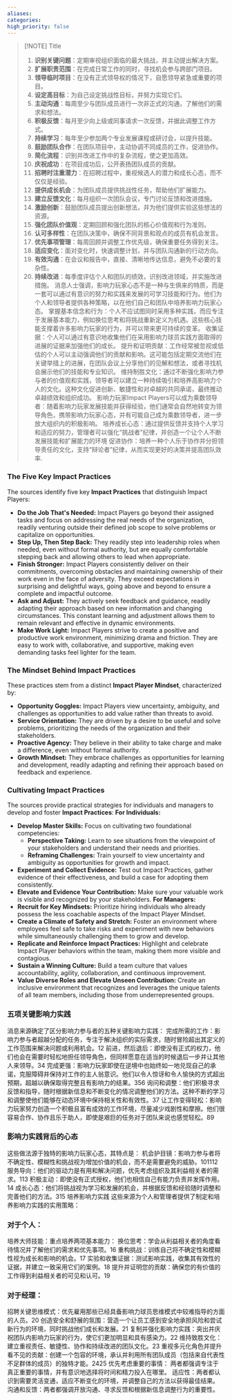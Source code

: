 ```yaml
---
aliases: 
categories: 
high_priority: false
---
```

> [!NOTE] Title
>
> 1. **识别关键问题**：定期审视组织面临的最大挑战，并主动提出解决方案。
> 2. **扩展职责范围**：在完成日常工作的同时，寻找机会参与跨部门项目。
> 3. **领导临时项目**：在没有正式领导权的情况下，自愿领导紧急或重要的项目。
> 4. **设定高目标**：为自己设定挑战性目标，并努力实现它们。
> 5. **主动沟通**：每周至少与团队成员进行一次非正式的沟通，了解他们的需求和想法。
> 6. **积极反馈**：每月至少向上级或同事请求一次反馈，并据此调整工作方式。
> 7. **持续学习**：每年至少参加两个专业发展课程或研讨会，以提升技能。
> 8. **鼓励团队合作**：在团队项目中，主动协调不同成员的工作，促进协作。
> 9. **简化流程**：识别并改进工作中的复杂流程，使之更加高效。
> 10. **庆祝成功**：在项目成功后，公开表扬团队成员的贡献。
> 11. **招聘时注重潜力**：在招聘过程中，重视候选人的潜力和成长心态，而不仅仅是经验。
> 12. **提供成长机会**：为团队成员提供挑战性任务，帮助他们扩展能力。
> 13. **建立反馈文化**：每月组织一次团队会议，专门讨论反馈和改进措施。
> 14. **激励创新**：鼓励团队成员提出创新想法，并为他们提供实验这些想法的资源。
> 15. **强化团队价值观**：定期回顾和强化团队的核心价值观和行为准则。
> 16. **认可多样性**：在团队决策中，确保不同背景和观点的成员有机会发言。
> 17. **优先事项管理**：每周回顾并调整工作优先级，确保重要任务得到关注。
> 18. **适应变化**：面对变化时，快速调整计划，并与团队沟通新的行动方向。
> 19. **有效沟通**：在会议和报告中，直接、清晰地传达信息，避免不必要的复杂性。
> 20. **持续改进**：每季度评估个人和团队的绩效，识别改进领域，并实施改进措施。
消息人士强调，影响力玩家心态不是一种与生俱来的特质，而是一套可以通过有意识的努力和实践来发展的可学习技能和行为。他们为个人和领导者提供各种策略，以在他们自己和团队中培养影响力玩家心态。
掌握基本信念和行为：个人不应试图同时采用多种实践，而应专注于发展基本能力，例如换位思考和将挑战重新定义为机遇。这些核心技能支撑着许多影响力玩家的行为，并可以带来更可持续的变革。
收集证据：个人可以通过有意识地收集他们在采用影响力球员实践方面取得的进展的证据来加强他们的成长。
提升和证明贡献：工作经常被忽视或低估的个人可以主动强调他们的贡献和影响。这可能包括定期交流他们在关键举措上的进展，在团队会议上分享他们的见解和想法，或者寻找机会展示他们的技能和专业知识。
维持制胜文化：通过不断强化影响力参与者的价值观和实践，领导者可以建立一种持续吸引和培养高影响力个人的文化。这种文化促进创新、敏捷性和对卓越的共同承诺，最终推动卓越绩效和组织成功。
影响力玩家Impact Players可以成为乘数领导者：随着影响力玩家发展技能并获得经验，他们通常会自然地转变为领导角色，携带影响力玩家心态，并有可能自己成为乘数领导者，进一步放大组织内的积极影响。
培养成长心态：通过提供反馈并支持个人学习和适应的努力，管理者可以强化“挑战者”纪律，并创造一个让个人不断发展技能和扩展能力的环境
促进协作：培养一种个人乐于协作并分担领导责任的文化，支持“辩论者”纪律，从而实现更好的决策并提高团队效率.
### The Five Key Impact Practices
The sources identify five key **Impact Practices** that distinguish Impact Players:
- **Do the Job That's Needed:** Impact Players go beyond their assigned tasks and focus on addressing the real needs of the organization, readily venturing outside their defined job scope to solve problems or capitalize on opportunities.
- **Step Up, Then Step Back:** They readily step into leadership roles when needed, even without formal authority, but are equally comfortable stepping back and allowing others to lead when appropriate.
- **Finish Stronger:** Impact Players consistently deliver on their commitments, overcoming obstacles and maintaining ownership of their work even in the face of adversity. They exceed expectations in surprising and delightful ways, going above and beyond to ensure a complete and impactful outcome.
- **Ask and Adjust:** They actively seek feedback and guidance, readily adapting their approach based on new information and changing circumstances. This constant learning and adjustment allows them to remain relevant and effective in dynamic environments.
- **Make Work Light:** Impact Players strive to create a positive and productive work environment, minimizing drama and friction. They are easy to work with, collaborative, and supportive, making even demanding tasks feel lighter for the team.
### The Mindset Behind Impact Practices
These practices stem from a distinct **Impact Player Mindset**, characterized by:
- **Opportunity Goggles:** Impact Players view uncertainty, ambiguity, and challenges as opportunities to add value rather than threats to avoid.
- **Service Orientation:** They are driven by a desire to be useful and solve problems, prioritizing the needs of the organization and their stakeholders.
- **Proactive Agency:** They believe in their ability to take charge and make a difference, even without formal authority.
- **Growth Mindset:** They embrace challenges as opportunities for learning and development, readily adapting and refining their approach based on feedback and experience.
### Cultivating Impact Practices
The sources provide practical strategies for individuals and managers to develop and foster **Impact Practices**:
**For Individuals:**
- **Develop Master Skills:** Focus on cultivating two foundational competencies:
  - **Perspective Taking:** Learn to see situations from the viewpoint of your stakeholders and understand their needs and priorities.
  - **Reframing Challenges:** Train yourself to view uncertainty and ambiguity as opportunities for growth and impact.
- **Experiment and Collect Evidence:** Test out Impact Practices, gather evidence of their effectiveness, and build a case for adopting them consistently.
- **Elevate and Evidence Your Contribution:** Make sure your valuable work is visible and recognized by your stakeholders.
**For Managers:**
- **Recruit for Key Mindsets:** Prioritize hiring individuals who already possess the less coachable aspects of the Impact Player Mindset.
- **Create a Climate of Safety and Stretch:** Foster an environment where employees feel safe to take risks and experiment with new behaviors while simultaneously challenging them to grow and develop.
- **Replicate and Reinforce Impact Practices:** Highlight and celebrate Impact Player behaviors within the team, making them more visible and contagious.
- **Sustain a Winning Culture:** Build a team culture that values accountability, agility, collaboration, and continuous improvement.
- **Value Diverse Roles and Elevate Unseen Contribution:** Create an inclusive environment that recognizes and leverages the unique talents of all team members, including those from underrepresented groups.

### 五项关键影响力实践
消息来源确定了区分影响力参与者的五种关键影响力实践：
完成所需的工作：影响力参与者超越分配的任务，专注于解决组织的实际需求，随时冒险超出其定义的工作范围来解决问题或利用机会。12
前进，然后退后：即使没有正式的权力，他们也会在需要时轻松地担任领导角色，但同样愿意在适当的时候退后一步并让其他人来领导。34
完成更强：影响力玩家即使在逆境中也始终如一地兑现自己的承诺，克服障碍并保持对工作的主人翁意识。他们以令人惊讶和令人愉快的方式超出预期，超越以确保取得完整且有影响力的结果。356
询问和调整：他们积极寻求反馈和指导，随时根据新信息和不断变化的情况调整他们的方法。这种不断的学习和调整使他们能够在动态环境中保持相关性和有效性。37
让工作变得轻松：影响力玩家努力创造一个积极且富有成效的工作环境，尽量减少戏剧性和摩擦。他们很容易合作、协作且乐于助人，即使是艰巨的任务对于团队来说也感觉轻松。89

### 影响力实践背后的心态
这些做法源于独特的影响力玩家心态，其特点是：
机会护目镜：影响力参与者将不确定性、模糊性和挑战视为增加价值的机会，而不是需要避免的威胁。101112
服务导向：他们的驱动力是有用和解决问题，优先考虑组织及其利益相关者的需求。113
积极主动：即使没有正式授权，他们也相信自己有能力负责并发挥作用。14
成长心态：他们将挑战视为学习和发展的机会，并根据反馈和经验随时调整和完善他们的方法。315
培养影响力实践
这些来源为个人和管理者提供了制定和培养影响力实践的实用策略：
 
###  对于个人：
培养大师技能：重点培养两项基本能力：
换位思考：学会从利益相关者的角度看待情况并了解他们的需求和优先事项。16
重构挑战：训练自己将不确定性和模糊性视为成长和影响的机会。17
实验和收集证据：测试影响实践，收集其有效性的证据，并建立一致采用它们的案例。18
提升并证明您的贡献：确保您的有价值的工作得到利益相关者的可见和认可。19
### 对于经理：
招聘关键思维模式：优先雇用那些已经具备影响力球员思维模式中较难指导的方面的人员。20
创造安全和舒展的氛围：营造一个让员工感到安全地承担风险和尝试新行为的环境，同时挑战他们成长和发展。21
复制并强化影响力实践：突出并庆祝团队内影响力玩家的行为，使它们更加明显和具有感染力。22
维持致胜文化：建立重视责任、敏捷性、协作和持续改进的团队文化。23
重视多元化角色并提升看不见的贡献：创建一个包容的环境，承认并利用所有团队成员（包括来自代表性不足群体的成员）的独特才能。2425
优先考虑重要的事情： 两者都强调专注于真正重要的事情，并有意识地选择将时间和精力投入在哪里。
适应性：两者都认识到需要灵活变通，适应不断变化的环境，并调整自己的方法以获得最佳结果。
沟通和反馈：两者都强调开放沟通、寻求反馈和根据新信息调整行为的重要性。
 